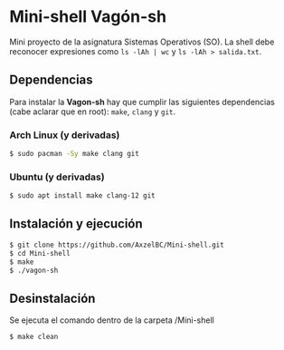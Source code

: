 # Mini-shell **Vagón-sh**
Mini proyecto de  la asignatura Sistemas Operativos (SO). La shell debe reconocer expresiones como `ls -lAh | wc` y `ls -lAh > salida.txt`.

## Dependencias
Para instalar la **Vagon-sh** hay que cumplir las siguientes dependencias (cabe aclarar que en root): `make`, `clang` y `git`.

### Arch Linux (y derivadas)
~~~sh
$ sudo pacman -Sy make clang git
~~~

### Ubuntu (y derivadas)
~~~sh
$ sudo apt install make clang-12 git
~~~

## Instalación y ejecución
~~~sh
$ git clone https://github.com/AxzelBC/Mini-shell.git
$ cd Mini-shell
$ make
$ ./vagon-sh
~~~

## Desinstalación
Se ejecuta el comando dentro de la carpeta /Mini-shell

~~~sh
$ make clean
~~~
